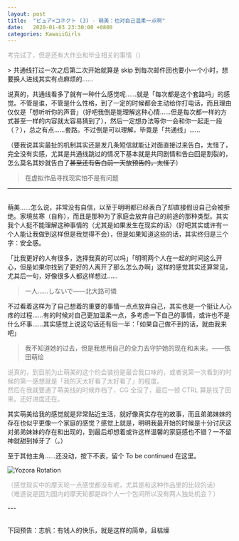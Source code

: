 ```yaml
---
layout: post
title:  "ピュア×コネクト (3) - 萌美：也对自己温柔一点啊"
date:   2020-01-03 23:30:00 +0800
categories: KawaiiGirls
---
```

<p style="color: #AAAAAA">考完试了，但是还有大作业和毕业相关的事情（）</p>
> 共通线打过一次之后第二次开始就算是 skip 到每次邮件回也要小一个小时，想要换人进线其实有点麻烦的……

说真的，共通线看多了就有一种什么感觉呢……就是「每次都是这个套路吗」的感觉。不管是谁，不管是什么性格，到了一定的时候都会主动给你打电话，而且理由仅仅是「想听听你的声音」（好吧我倒是能理解这种心情……但是每次都一样的方式甚至一样的内容就太容易猜到了），然后一定想办法等你一会和你一起走一段（？），总之有点……套路。不过倒是可以理解，毕竟是「共通线」……

（要我说其实最扯的机制其实还是发几条短信就能让对面直接过来告白，太怪了，完全没有实感，尤其是共通线跳过的情况下基本就是共同剧情和告白回是割裂的，怎么莫名其妙就告白了~~甚至还有告白前一天放预告的，太怪了~~）

> 在虚拟作品寻找现实怕不是有问题

---
<br />萌美……怎么说，非常没有自信，以至于明明都已经表白了却直接假设自己会被拒绝。家境贫寒（自称），而且是那种为了家庭会放弃自己的前途的那种类型。其实我个人挺不能理解这种事情的（尤其是如果发生在现实的话）（好吧其实或许有一个人能让我做到这样但是我觉得不会），但是如果知道这些的话，其实终归是三个字：安全感。

「比我更好的人有很多，选择我真的可以吗」「明明两个人在一起的时间这么开心，但是如果你找到了更好的人离开了那么怎么办啊」这样的感觉其实还算常见，尤其后一句，好像很多人都这样想过……

> 一人......しないで——北大路可憐

不过看着这样为了自己想着的重要的事情一点点放弃自己，其实也是一个挺让人心疼的过程……有的时候对自己更加温柔一点，多考虑一下自己的事情，或许也不是什么坏事……其实感觉上说这句话还有后一半：「如果自己做不到的话，就由我来吧」

> 我不知道她的过去，但是我想用自己的全力去守护她的现在和未来。——依田萌绘

<p style="color: #AAAAAA">说真的，到目前为止萌美的这个约会装扮是最合我口味的，或者说第一次看到的时候的第一感想就是「我的天太好看了太好看了」的程度。<br />然后在我就要通了萌美线的时候炸档了，CG 全没了，最后一顿 CTRL 算是找了回来。还好进度还在。</p>
其实萌美给我的感觉就是非常贴近生活，就好像真实存在的故事，而且弟弟妹妹的存在也似乎更像一个家庭的感觉？感觉上就是，明明我最开始的时候是十分讨厌这对弟弟妹妹的存在和出现的，到最后却想着或许这样温馨的家庭感也不错？一不留神就甜到掉牙了（。）

至于其他主角……还没动，按下不表，留个 To be continued 在这里。

![Yozora Rotation](https://i.loli.net/2020/01/03/ZKc63hYdA8t1PSe.png)

<p style="color: #AAAAAA">（感觉现实中的摩天轮一点感觉都没有呢，尤其是和这种作品里的比较的话）<br />（难道说是因为国内的摩天轮都是四个人一个包间所以没有两人独处机会？）</p>
---

<br />下回预告：志帆：有钱人的快乐，就是这样的简单，且枯燥